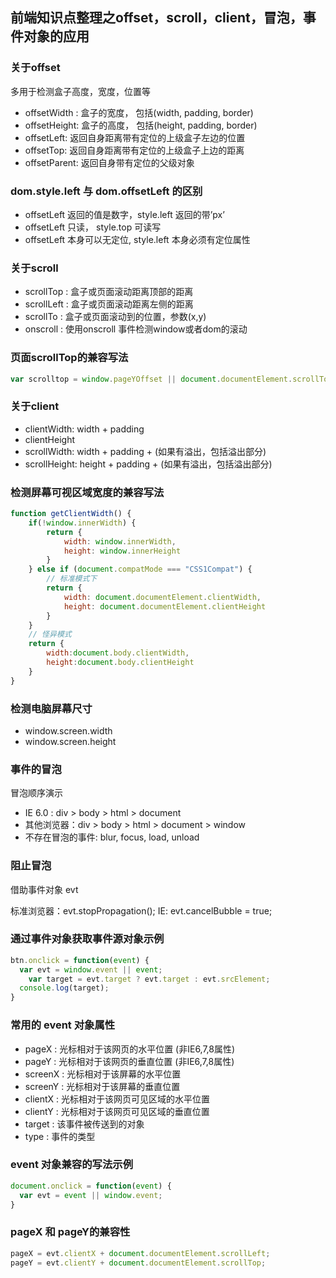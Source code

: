 前端知识点整理之offset，scroll，client，冒泡，事件对象的应用
---

### 关于offset

多用于检测盒子高度，宽度，位置等 

- offsetWidth : 盒子的宽度， 包括(width, padding, border) 
- offsetHeight: 盒子的高度， 包括(height, padding, border) 
- offsetLeft: 返回自身距离带有定位的上级盒子左边的位置 
- offsetTop: 返回自身距离带有定位的上级盒子上边的距离 
- offsetParent: 返回自身带有定位的父级对象

### dom.style.left 与 dom.offsetLeft 的区别

- offsetLeft 返回的值是数字，style.left 返回的带’px’
- offsetLeft 只读， style.top 可读写
- offsetLeft 本身可以无定位, style.left 本身必须有定位属性

### 关于scroll

- scrollTop : 盒子或页面滚动距离顶部的距离
- scrollLeft : 盒子或页面滚动距离左侧的距离
- scrollTo : 盒子或页面滚动到的位置，参数(x,y)
- onscroll : 使用onscroll 事件检测window或者dom的滚动

### 页面scrollTop的兼容写法

```javascript
var scrolltop = window.pageYOffset || document.documentElement.scrollTop || document.body.scrollTop || 0;
```

### 关于client

- clientWidth: width + padding
- clientHeight
- scrollWidth: width + padding + (如果有溢出，包括溢出部分)
- scrollHeight: height + padding + (如果有溢出，包括溢出部分)

### 检测屏幕可视区域宽度的兼容写法

```javascript
function getClientWidth() {
    if(!window.innerWidth) {
        return {
            width: window.innerWidth,
            height: window.innerHeight
        }
    } else if (document.compatMode === "CSS1Compat") {
        // 标准模式下
        return {
            width: document.documentElement.clientWidth,
            height: document.documentElement.clientHeight
        }
    }
    // 怪异模式
    return {
        width:document.body.clientWidth,
        height:document.body.clientHeight
    }
}
```

### 检测电脑屏幕尺寸

- window.screen.width
- window.screen.height

### 事件的冒泡

冒泡顺序演示

- IE 6.0 : div > body > html > document
- 其他浏览器：div > body > html > document > window
- 不存在冒泡的事件: blur, focus, load, unload

### 阻止冒泡

借助事件对象 evt

标准浏览器：evt.stopPropagation();
IE: evt.cancelBubble = true;

### 通过事件对象获取事件源对象示例

```javascript
btn.onclick = function(event) {
  var evt = window.event || event;
    var target = evt.target ? evt.target : evt.srcElement;
  console.log(target);
}
```

### 常用的 event 对象属性

- pageX : 光标相对于该网页的水平位置 (非IE6,7,8属性)
- pageY : 光标相对于该网页的垂直位置 (非IE6,7,8属性)
- screenX : 光标相对于该屏幕的水平位置
- screenY : 光标相对于该屏幕的垂直位置
- clientX : 光标相对于该网页可见区域的水平位置
- clientY : 光标相对于该网页可见区域的垂直位置
- target : 该事件被传送到的对象
- type : 事件的类型

### event 对象兼容的写法示例

```javascript
document.onclick = function(event) {
  var evt = event || window.event;
}
```

### pageX 和 pageY的兼容性


```javascript
pageX = evt.clientX + document.documentElement.scrollLeft; 
pageY = evt.clientY + document.documentElement.scrollTop;
```